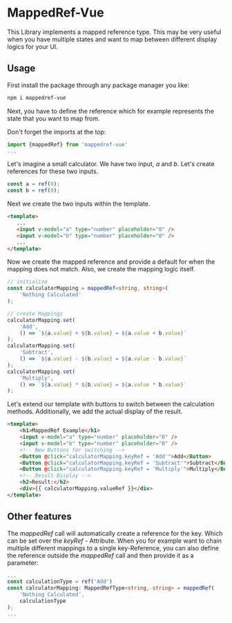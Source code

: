 # MappedRef-Vue

This Library implements a mapped reference type. This may be very useful when you have multiple states and want to map between different display logics for your UI.

## Usage

First install the package through any package manager you like:

```bash
npm i mappedref-vue
```

Next, you have to define the reference which for example represents the state that you want to map from.

Don't forget the imports at the top:

```ts
import {mappedRef} from 'mappedref-vue'
...
```

Let's imagine a small calculator. We have two input, *a* and *b*. Let's create references for these two inputs.

```ts
const a = ref(0);
const b = ref(0);
```

Next we create the two inputs within the template.
```html
<template>
   ...
   <input v-model="a" type="number" placeholder="0" />
   <input v-model="b" type="number" placeholder="0" />
   ...
</template>
```

Now we create the mapped reference and provide a default for when the mapping does not match. Also, we create the mapping logic itself.

```ts
// initialize
const calculatorMapping = mappedRef<string, string>(
    'Nothing Calculated'
);

// create Mappings
calculatorMapping.set(
    'Add',
    () => `${a.value} + ${b.value} = ${a.value + b.value}`
);
calculatorMapping.set(
    'Subtract',
    () => `${a.value} - ${b.value} = ${a.value - b.value}`
);
calculatorMapping.set(
    'Multiply',
    () => `${a.value} * ${b.value} = ${a.value * b.value}`
);
```

Let's extend our template with buttons to switch between the calculation methods. Additionally, we add the actual display of the result.

```html
<template>
    <h1>MappedRef Example</h1>
    <input v-model="a" type="number" placeholder="0" />
    <input v-model="b" type="number" placeholder="0" />
    <!-- New Buttons for switching -->
    <Button @click="calculatorMapping.keyRef = 'Add'">Add</Button>
    <Button @click="calculatorMapping.keyRef = 'Subtract'">Subtract</Button>
    <Button @click="calculatorMapping.keyRef = 'Multiply'">Multiply</Button>
    <!-- Result Display -->
    <h2>Result:</h2>
    <div>{{ calculatorMapping.valueRef }}</div>
</template>
```

## Other features

The *mappedRef* call will automatically create a reference for the key. Which can be set over the *keyRef* - Attribute. When you for example want to chain multiple different mappings to a single key-Reference, you can also define the reference outside the *mappedRef* call and then provide it as a parameter:

```ts
...
const calculationType = ref('Add')
const calculatorMapping: MappedRefType<string, string> = mappedRef(
    'Nothing Calculated',
    calculationType
);
...
```

